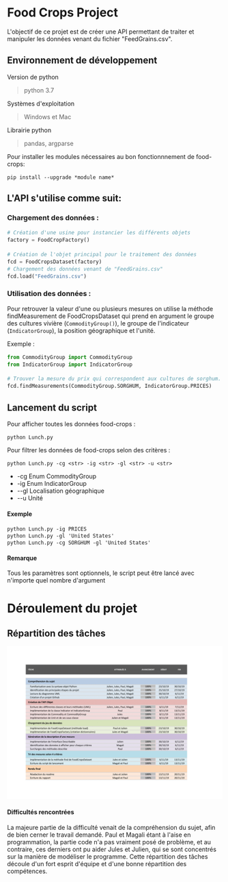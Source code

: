 # Food Crops Project
L'objectif de ce projet est de créer une API permettant de traiter et manipuler les données venant du fichier "FeedGrains.csv".

## Environnement de développement
Version de python
> python 3.7

Systèmes d'exploitation
> Windows et Mac

Librairie python 
> pandas, argparse

Pour installer les modules nécessaires au bon fonctionnnement de food-crops:
```
pip install --upgrade *module name*
``` 
  
## L'API s'utilise comme suit:
### Chargement des données :
  ```python
  # Création d'une usine pour instancier les différents objets
  factory = FoodCropFactory()
  
  # Création de l'objet principal pour le traitement des données
  fcd = FoodCropsDataset(factory)
  # Chargement des données venant de "FeedGrains.csv"
  fcd.load("FeedGrains.csv")
  ```

### Utilisation des données :
Pour retrouver la valeur d'une ou plusieurs mesures on utilise la méthode findMeasurement de FoodCropsDataset qui prend en argument le groupe des cultures vivière (`CommodityGroup()`), le groupe de l'indicateur (`IndicatorGroup`), la position géographique et l'unité.

Exemple :

```python
from CommodityGroup import CommodityGroup
from IndicatorGroup import IndicatorGroup

# Trouver la mesure du prix qui correspondent aux cultures de sorghum.
fcd.findMeasurements(CommodityGroup.SORGHUM, IndicatorGroup.PRICES)
```
## Lancement du script

Pour afficher toutes les données food-crops : 
```
python Lunch.py
```

Pour filtrer les données de food-crops selon des critères : 
```
python Lunch.py -cg <str> -ig <str> -gl <str> -u <str>
```
- -cg
Enum CommodityGroup
- -ig 
Enum IndicatorGroup
- --gl
Localisation géographique
- --u
Unité

#### Exemple
```
python Lunch.py -ig PRICES
python Lunch.py -gl 'United States'
python Lunch.py -cg SORGHUM -gl 'United States'
```
#### Remarque
Tous les paramètres sont optionnels, le script peut être lancé avec n'importe quel nombre d'argument

# Déroulement du projet 

## Répartition des tâches

![](images/gantt.png)

#### Difficultés rencontrées
La majeure partie de la difficulté venait de la compréhension du sujet, afin de bien cerner le travail demandé. Paul et Magali étant à l'aise en programmation, la partie code n'a pas vraiment posé de problème, et au contraire, ces derniers ont pu aider Jules et Julien, qui se sont concentrés sur la manière de modéliser le programme. Cette répartition des tâches découle d'un fort esprit d'équipe et d'une bonne répartition des compétences.
